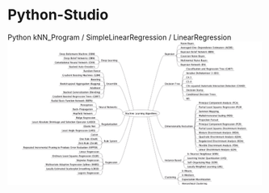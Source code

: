 # Python-Studio
Python kNN_Program / SimpleLinearRegression / LinearRegression
![image](https://github.com/IvanYang-Studio/Python-Studio/blob/master/image/2018-11-02_15-25-24.png)
